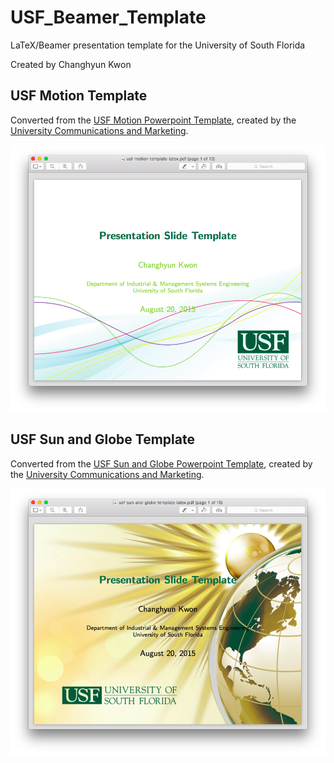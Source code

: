 # USF_Beamer_Template
LaTeX/Beamer presentation template for the University of South Florida

Created by Changhyun Kwon

## USF Motion Template

Converted from the [USF Motion Powerpoint Template](http://www.usf.edu/ucm/documents/usf-motion-template.pptx), created by the [University Communications and Marketing](http://www.usf.edu/ucm/marketing/brand.aspx/design-templates/powerpoint/motion/).

<img src="Motion_Screenshot.png" width="600">


## USF Sun and Globe Template

Converted from the [USF Sun and Globe Powerpoint Template](http://www.usf.edu/ucm/documents/usf-sun-and-globe-template.pptx), created by the [University Communications and Marketing](http://www.usf.edu/ucm/marketing/brand.aspx/design-templates/powerpoint/motion/).

<img src="Sun_Globe_Screenshot.png" width="600">
